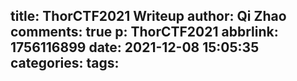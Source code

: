 title: ThorCTF2021 Writeup
author: Qi Zhao
comments: true
p: ThorCTF2021
abbrlink: 1756116899
date: 2021-12-08 15:05:35
categories:
tags:
---
